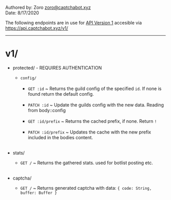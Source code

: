 Authored by: Zoro <zoro@captchabot.xyz></br>
Date: 8/17/2020

The following endpoints are in use for [API Version 1](https://api.captchabot.xyz/v1/) accesible via https://api.captchabot.xyz/v1/
***
# v1/

- protected/ - REQUIRES AUTHENTICATION

	- ``config/``</br></br>
		- ``GET :id`` ~ Returns the guild config of the specified ``id``. If none is found return the default config.</br></br>
		- ``PATCH :id`` ~ Update the guilds config with the new data. Reading from body::config</br></br>
		- ``GET :id/prefix`` ~ Returns the cached prefix, if none. Return `!`</br></br>
		- ``PATCH :id/prefix`` ~ Updates the cache with the new prefix included in the bodies content.</br></br>
- stats/
	- ``GET /`` ~ Returns the gathered stats. used for botlist posting etc.</br></br>

- captcha/
	- ``GET /`` ~ Returns generated captcha with data: ```{ code: String, buffer: Buffer }```
